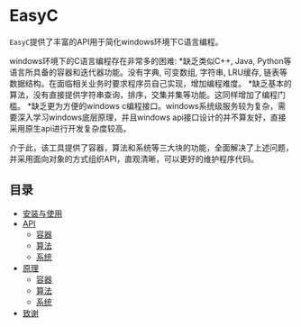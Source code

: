 # EasyC
`EasyC`提供了丰富的API用于简化windows环境下C语言编程。

windows环境下的C语言编程存在非常多的困难:
	*缺乏类似C++, Java, Python等语言所具备的容器和迭代器功能。没有字典, 可变数组, 字符串, LRU缓存, 链表等数据结构。在面临相关业务时要求程序员自己实现，增加编程难度。
	*缺乏基本的算法，没有直接提供字符串查询，排序，交集并集等功能。这同样增加了编程门槛。
	*缺乏更为方便的windows c编程接口。windows系统级服务较为复杂，需要深入学习windows底层原理，并且windows api接口设计的并不算友好，直接采用原生api进行开发复杂度较高。

介于此，该工具提供了容器，算法和系统等三大块的功能，全面解决了上述问题，并采用面向对象的方式组织API，直观清晰，可以更好的维护程序代码。

## 目录
- [安装与使用](doc/install.md)
- [API](doc/api.md)
	- [容器](doc/api.md)
	- [算法](doc/api.md)
	- [系统](doc/api.md)
- [原理](doc/theory.md)
	- [容器](doc/theory.md)
	- [算法](doc/theory.md)
	- [系统](doc/theory.md)
- [致谢](doc/thanks.md)